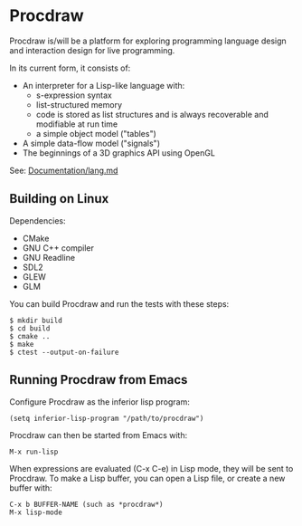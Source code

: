 Procdraw
========

Procdraw is/will be a platform for exploring programming language
design and interaction design for live programming.

In its current form, it consists of:

* An interpreter for a Lisp-like language with:
    * s-expression syntax
    * list-structured memory
    * code is stored as list structures and is always recoverable and
      modifiable at run time
    * a simple object model ("tables")
* A simple data-flow model ("signals")
* The beginnings of a 3D graphics API using OpenGL

See: [Documentation/lang.md](Documentation/lang.md)

Building on Linux
-----------------

Dependencies:

* CMake
* GNU C++ compiler
* GNU Readline
* SDL2
* GLEW
* GLM

You can build Procdraw and run the tests with these steps:

```
$ mkdir build
$ cd build
$ cmake ..
$ make
$ ctest --output-on-failure
```

Running Procdraw from Emacs
---------------------------

Configure Procdraw as the inferior lisp program:

```
(setq inferior-lisp-program "/path/to/procdraw")
```

Procdraw can then be started from Emacs with:

```
M-x run-lisp
```

When expressions are evaluated (C-x C-e) in Lisp mode, they will be
sent to Procdraw. To make a Lisp buffer, you can open a Lisp file, or
create a new buffer with:

```
C-x b BUFFER-NAME (such as *procdraw*)
M-x lisp-mode
```

